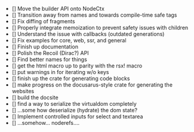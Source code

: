 - [] Move the builder API onto NodeCtx
- [] Transition away from names and towards compile-time safe tags
- [] Fix diffing of fragments
- [] Properly integrate memoization to prevent safety issues with children
- [] Understand the issue with callbacks (outdated generations)
- [] Fix examples for core, web, ssr, and general
- [] Finish up documentation
- [] Polish the Recoil (Dirac?) API
- [] Find better names for things
- [] get the html macro up to parity with the rsx! macro
- [] put warnings in for iterating w/o keys
- [] finish up the crate for generating code blocks
- [] make progress on the docusarus-style crate for generating the websites
- [] build the docsite
- [] find a way to serialize the virtualdom completely
- [] ...some how deserialize (hydrate) the dom state?
- [] Implement controlled inputs for select and textarea
- [] ...somehow... noderefs....
